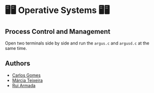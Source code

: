 # 🖥️🖥️ Operative Systems 🖥️🖥️

## Process Control and Management
Open two terminals side by side and run the `argus.c` and `argusd.c` at the same time.

## Authors
* [Carlos Gomes](https://github.com/CGDEX)
* [Márcia Teixeira](https://github.com/teixeiramarcia)
* [Rui Armada](https://github.com/RuiArmada)

